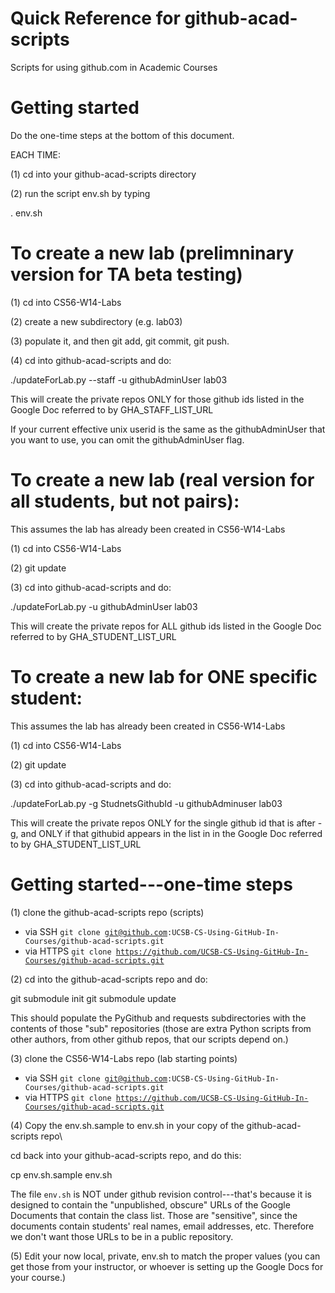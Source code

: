 # Quick Reference for github-acad-scripts

Scripts for using github.com in Academic Courses

# Getting started

Do the one-time steps at the bottom of this document.

EACH TIME: 

(1) cd into your github-acad-scripts directory

(2) run the script env.sh by typing 

 . env.sh
 
# To create a new lab (prelimninary version for TA beta testing)

(1) cd into CS56-W14-Labs

(2) create a new subdirectory (e.g. lab03)

(3) populate it, and then git add, git commit, git push.

(4) cd into github-acad-scripts and do:

 ./updateForLab.py --staff -u githubAdminUser lab03
 
This will create the private repos ONLY for those github ids listed in the Google Doc referred to by GHA_STAFF_LIST_URL
 
If your current effective unix userid is the same as the githubAdminUser that you want to use, you can omit the githubAdminUser flag.
 
# To create a new lab (real version for all students, but not pairs):

This assumes the lab has already been created in CS56-W14-Labs

(1) cd into CS56-W14-Labs

(2) git update

(3) cd into github-acad-scripts and do:

 ./updateForLab.py -u githubAdminUser lab03 
 

 
This will create the private repos  for ALL github ids listed in the Google Doc referred to by GHA_STUDENT_LIST_URL
  
 
 
# To create a new lab for ONE specific student:

This assumes the lab has already been created in CS56-W14-Labs

(1) cd into CS56-W14-Labs

(2) git update

(3) cd into github-acad-scripts and do:

 ./updateForLab.py -g StudnetsGithubId -u githubAdminuser lab03
 

 This will create the private repos ONLY for the single github id that is after -g, and ONLY if that githubid appears in the list in in the Google Doc referred to by GHA_STUDENT_LIST_URL
  
 
 
 
 
 
 
 
 





# Getting started---one-time steps

(1) clone the github-acad-scripts repo (scripts)

* via SSH <code>git clone git@github.com:UCSB-CS-Using-GitHub-In-Courses/github-acad-scripts.git</code>
* via HTTPS <code>git clone https://github.com/UCSB-CS-Using-GitHub-In-Courses/github-acad-scripts.git</code>
 
(2) cd into the github-acad-scripts repo and do:

 git submodule init
 git submodule update

This should populate the PyGithub and requests subdirectories with the contents of those "sub" repositories (those are extra Python scripts from other authors, from other github repos, that our scripts depend on.)


(3) clone the CS56-W14-Labs repo (lab starting points)

* via SSH <code>git clone git@github.com:UCSB-CS-Using-GitHub-In-Courses/github-acad-scripts.git</code>
* via HTTPS <code>git clone https://github.com/UCSB-CS-Using-GitHub-In-Courses/github-acad-scripts.git</code>

(4) Copy the env.sh.sample to env.sh in your copy of the github-acad-scripts repo\

cd back into your github-acad-scripts repo, and do this:

 cp env.sh.sample env.sh
 
The file <code>env.sh</code> is NOT under github revision control---that's because it is designed to contain the "unpublished, obscure" URLs of the Google Documents that contain the class list.    Those are "sensitive", since the documents contain students' real names, email addresses, etc.  Therefore we don't want those URLs to be in a public repository.

(5) Edit your now local, private, env.sh to match the proper values (you can get those from your instructor, or whoever is setting up the Google Docs for your course.)
